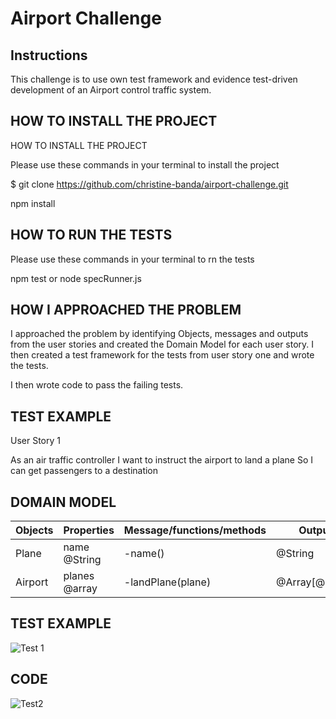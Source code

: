 Airport Challenge
=================

Instructions
---------

This challenge is to use own test framework and evidence test-driven development of an Airport control traffic system.

HOW TO INSTALL THE PROJECT
---------

HOW TO INSTALL THE PROJECT

Please use these commands in your terminal to install the project

$ git clone https://github.com/christine-banda/airport-challenge.git

npm install

HOW TO RUN THE TESTS
---------

Please use these commands in your terminal to rn the tests

npm test or node specRunner.js

HOW I APPROACHED THE PROBLEM
---------

I approached the problem by identifying Objects, messages and outputs from the user stories and created the Domain Model for each user story.
I then created a test framework for the tests from user story one and wrote the tests. 

I then wrote code to pass the failing tests.

TEST EXAMPLE
---------

User Story 1

As an air traffic controller
I want to instruct the airport to land a plane
So I can get passengers to a destination

DOMAIN MODEL
---------			

| Objects | Properties    | Message/functions/methods | Output         |
| ------- | ------------- | ------------------------- | -------------- |
| Plane   | name @String  | -name()                   | @String        |
| Airport | planes @array | -landPlane(plane)         | @Array[@Plane] |

TEST EXAMPLE
---------


![Test 1](https://user-images.githubusercontent.com/91478720/137644409-3511984b-b0a8-4d98-86eb-70925ac0f8bc.JPG)

CODE
-----------

![Test2](https://user-images.githubusercontent.com/91478720/137644360-856528be-4955-4fad-8639-0f0b27fb3656.JPG)



